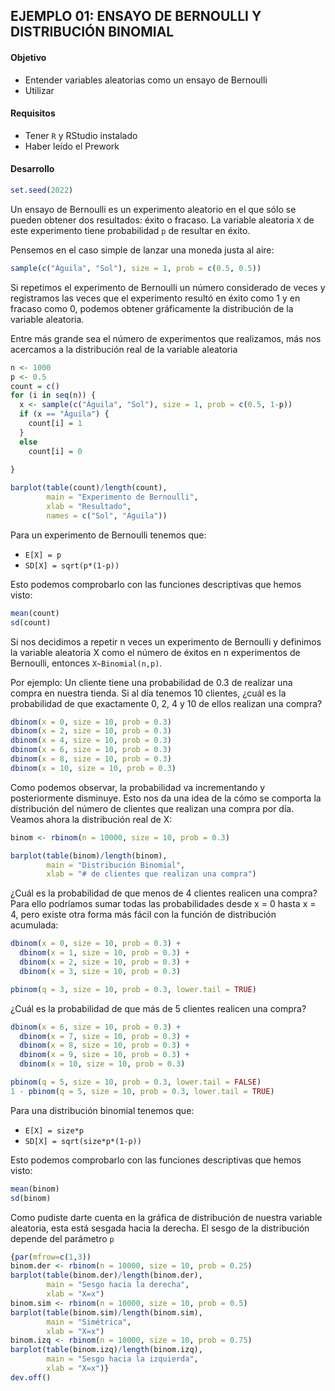 ## EJEMPLO 01: ENSAYO DE BERNOULLI Y DISTRIBUCIÓN BINOMIAL

#### Objetivo

- Entender variables aleatorias como un ensayo de Bernoulli
- Utilizar 

#### Requisitos

- Tener `R` y RStudio instalado
- Haber leído el Prework

#### Desarrollo
```R
set.seed(2022)
```

Un ensayo de Bernoulli es un experimento aleatorio en el que sólo se pueden 
obtener dos resultados: éxito o fracaso. La variable aleatoria `X` de este experimento 
tiene probabilidad `p` de resultar en éxito.

Pensemos en el caso simple de lanzar una moneda justa al aire:
```R
sample(c("Águila", "Sol"), size = 1, prob = c(0.5, 0.5))
```

Si repetimos el experimento de Bernoulli un número considerado de veces y registramos 
las veces que el experimento resultó en éxito como 1 y en fracaso como 0, podemos 
obtener gráficamente la distribución de la variable aleatoria.

Entre más grande sea el número de experimentos que realizamos, más nos acercamos 
a la distribución real de la variable aleatoria
```R
n <- 1000
p <- 0.5
count = c()
for (i in seq(n)) {
  x <- sample(c("Águila", "Sol"), size = 1, prob = c(0.5, 1-p))
  if (x == "Águila") {
    count[i] = 1
  }
  else
    count[i] = 0
  
}

barplot(table(count)/length(count), 
        main = "Experimento de Bernoulli", 
        xlab = "Resultado",
        names = c("Sol", "Águila"))
```

Para un experimento de Bernoulli tenemos que:
- `E[X] = p`
- `SD[X] = sqrt(p*(1-p))`

Esto podemos comprobarlo con las funciones descriptivas que hemos visto:
```R
mean(count)
sd(count)
```

Si nos decidimos a repetir n veces un experimento de Bernoulli y definimos la 
variable aleatoria X como el número de éxitos en n experimentos de Bernoulli, 
entonces `X~Binomial(n,p)`.

Por ejemplo: Un cliente tiene una probabilidad de 0.3 de realizar una compra en 
nuestra tienda. Si al día tenemos 10 clientes, ¿cuál es la probabilidad de que 
exactamente 0, 2, 4 y 10 de ellos realizan una compra?
```R
dbinom(x = 0, size = 10, prob = 0.3)
dbinom(x = 2, size = 10, prob = 0.3)
dbinom(x = 4, size = 10, prob = 0.3)
dbinom(x = 6, size = 10, prob = 0.3)
dbinom(x = 8, size = 10, prob = 0.3)
dbinom(x = 10, size = 10, prob = 0.3)
```

Como podemos observar, la probabilidad va incrementando y posteriormente disminuye. 
Esto nos da una idea de la cómo se comporta la distribución del número de clientes 
que realizan una compra por día. Veamos ahora la distribución real de X:
```R
binom <- rbinom(n = 10000, size = 10, prob = 0.3)

barplot(table(binom)/length(binom),
        main = "Distribución Binomial", 
        xlab = "# de clientes que realizan una compra")
```

¿Cuál es la probabilidad de que menos de 4 clientes realicen una compra? Para ello 
podríamos sumar todas las probabilidades desde x = 0 hasta x = 4, pero existe otra forma 
más fácil con la función de distribución acumulada:
```R
dbinom(x = 0, size = 10, prob = 0.3) +
  dbinom(x = 1, size = 10, prob = 0.3) +
  dbinom(x = 2, size = 10, prob = 0.3) +
  dbinom(x = 3, size = 10, prob = 0.3)

pbinom(q = 3, size = 10, prob = 0.3, lower.tail = TRUE)
```

¿Cuál es la probabilidad de que más de 5 clientes realicen una compra?
```R
dbinom(x = 6, size = 10, prob = 0.3) +
  dbinom(x = 7, size = 10, prob = 0.3) +
  dbinom(x = 8, size = 10, prob = 0.3) +
  dbinom(x = 9, size = 10, prob = 0.3) +
  dbinom(x = 10, size = 10, prob = 0.3)

pbinom(q = 5, size = 10, prob = 0.3, lower.tail = FALSE)
1 - pbinom(q = 5, size = 10, prob = 0.3, lower.tail = TRUE)
```

Para una distribución binomial tenemos que:
- `E[X] = size*p`
- `SD[X] = sqrt(size*p*(1-p))`

Esto podemos comprobarlo con las funciones descriptivas que hemos visto:
```R
mean(binom)
sd(binom)
```

Como pudiste darte cuenta en la gráfica de distribución de nuestra variable aleatoria,
esta está sesgada hacia la derecha. El sesgo de la distribución depende del parámetro `p`
```R
{par(mfrow=c(1,3))
binom.der <- rbinom(n = 10000, size = 10, prob = 0.25)
barplot(table(binom.der)/length(binom.der),
        main = "Sesgo hacia la derecha", 
        xlab = "X=x")
binom.sim <- rbinom(n = 10000, size = 10, prob = 0.5)
barplot(table(binom.sim)/length(binom.sim),
        main = "Simétrica", 
        xlab = "X=x")
binom.izq <- rbinom(n = 10000, size = 10, prob = 0.75)
barplot(table(binom.izq)/length(binom.izq),
        main = "Sesgo hacia la izquierda", 
        xlab = "X=x")}
dev.off()
```
